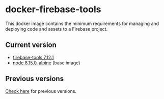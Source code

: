 # docker-firebase-tools

This docker image contains the minimum requirements for managing and deploying code and assets to a Firebase project.

## Current version

- [firebase-tools 7.12.1](https://github.com/firebase/firebase-tools/releases/tag/v7.12.1)
- [node 8.15.0-alpine](https://github.com/mhart/alpine-node/releases/tag/8.15.0) (base image)

## Previous versions

[Check here](https://github.com/quintoandar/docker-firebase-tools/releases) for previous versions.
